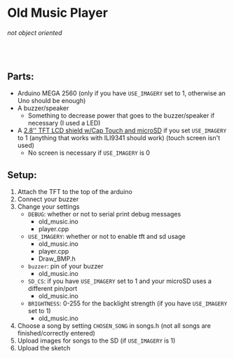 # Old Music Player
###### not object oriented
<br/>

## Parts:
* Arduino MEGA 2560
(only if you have `USE_IMAGERY` set to 1, otherwise an Uno should be enough)
* A buzzer/speaker
    * Something to decrease power that goes to the buzzer/speaker if necessary (I used a LED)
* A [2.8'' TFT LCD shield w/Cap Touch and microSD](https://www.adafruit.com/product/1947) if you set `USE_IMAGERY` to 1
(anything that works with ILI9341 should work) (touch screen isn't used)
    * No screen is necessary if `USE_IMAGERY` is 0

## Setup:
1. Attach the TFT to the top of the arduino
1. Connect your buzzer
1. Change your settings
    * `DEBUG`: whether or not to serial print debug messages
        * old_music.ino
        * player.cpp
    * `USE_IMAGERY`: whether or not to enable tft and sd usage
        * old_music.ino
        * player.cpp
        * Draw_BMP.h
    * `buzzer`: pin of your buzzer
        * old_music.ino
    * `SD_CS`: if you have `USE_IMAGERY` set to 1 and your microSD uses a different pin/port
        * old_music.ino
    * `BRIGHTNESS`: 0-255 for the backlight strength (if you have `USE_IMAGERY` set to 1)
        * old_music.ino
1. Choose a song by setting `CHOSEN_SONG` in songs.h (not all songs are finished/correctly entered)
1. Upload images for songs to the SD (if `USE_IMAGERY` is 1)
1. Upload the sketch
